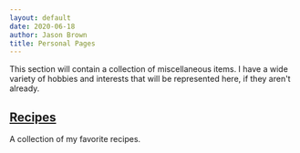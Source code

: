 ```yaml
---
layout: default
date: 2020-06-18
author: Jason Brown
title: Personal Pages
---
```

This section will contain a collection of miscellaneous items. I have a wide variety of hobbies and interests that will be represented here, if they aren't already.

## [Recipes](recipes)
A collection of my favorite recipes.

